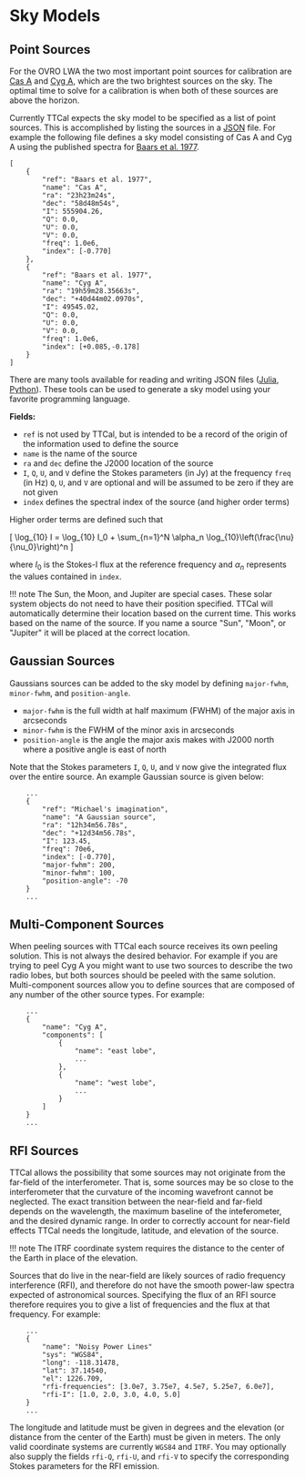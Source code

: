 
<a id='Sky-Models-1'></a>

# Sky Models


<a id='Point-Sources-1'></a>

## Point Sources


For the OVRO LWA the two most important point sources for calibration are [Cas A](https://en.wikipedia.org/wiki/Cassiopeia_A) and [Cyg A](https://en.wikipedia.org/wiki/Cygnus_A), which are the two brightest sources on the sky. The optimal time to solve for a calibration is when both of these sources are above the horizon.


Currently TTCal expects the sky model to be specified as a list of point sources. This is accomplished by listing the sources in a [JSON](http://www.json.org/) file. For example the following file defines a sky model consisting of Cas A and Cyg A using the published spectra for [Baars et al. 1977](http://adsabs.harvard.edu/abs/1977A%26A....61...99B).


```
[
    {
        "ref": "Baars et al. 1977",
        "name": "Cas A",
        "ra": "23h23m24s",
        "dec": "58d48m54s",
        "I": 555904.26,
        "Q": 0.0,
        "U": 0.0,
        "V": 0.0,
        "freq": 1.0e6,
        "index": [-0.770]
    },
    {
        "ref": "Baars et al. 1977",
        "name": "Cyg A",
        "ra": "19h59m28.35663s",
        "dec": "+40d44m02.0970s",
        "I": 49545.02,
        "Q": 0.0,
        "U": 0.0,
        "V": 0.0,
        "freq": 1.0e6,
        "index": [+0.085,-0.178]
    }
]
```


There are many tools available for reading and writing JSON files ([Julia](https://github.com/JuliaLang/JSON.jl), [Python](https://docs.python.org/2.7/library/json.html)). These tools can be used to generate a sky model using your favorite programming language.


**Fields:**


  * `ref` is not used by TTCal, but is intended to be a record of the origin   of the information used to define the source
  * `name` is the name of the source
  * `ra` and `dec` define the J2000 location of the source
  * `I`, `Q`, `U`, and `V` define the Stokes parameters (in Jy) at the frequency `freq` (in Hz)   `Q`, `U`, and `V` are optional and will be assumed to be zero if they are not given
  * `index` defines the spectral index of the source (and higher order terms)


Higher order terms are defined such that


[     \log_{10} I = \log_{10} I_0 + \sum_{n=1}^N \alpha_n \log_{10}\left(\frac{\nu}{\nu_0}\right)^n ]


where $I_0$ is the Stokes-I flux at the reference frequency and $\alpha_n$ represents the values contained in `index`.


!!! note     The Sun, the Moon, and Jupiter are special cases. These solar system objects do not     need to have their position specified. TTCal will automatically determine their     location based on the current time. This works based on the name of the source.     If you name a source "Sun", "Moon", or "Jupiter" it will be placed at the     correct location.


<a id='Gaussian-Sources-1'></a>

## Gaussian Sources


Gaussians sources can be added to the sky model by defining `major-fwhm`, `minor-fwhm`, and `position-angle`.


  * `major-fwhm` is the full width at half maximum (FWHM) of the major axis in arcseconds
  * `minor-fwhm` is the FWHM of the minor axis in arcseconds
  * `position-angle` is the angle the major axis makes with J2000 north where a positive angle is east of north


Note that the Stokes parameters `I`, `Q`, `U`, and `V` now give the integrated flux over the entire source. An example Gaussian source is given below:


```
    ...
    {
        "ref": "Michael's imagination",
        "name": "A Gaussian source",
        "ra": "12h34m56.78s",
        "dec": "+12d34m56.78s",
        "I": 123.45,
        "freq": 70e6,
        "index": [-0.770],
        "major-fwhm": 200,
        "minor-fwhm": 100,
        "position-angle": -70
    }
    ...
```


<a id='Multi-Component-Sources-1'></a>

## Multi-Component Sources


When peeling sources with TTCal each source receives its own peeling solution. This is not always the desired behavior. For example if you are trying to peel Cyg A you might want to use two sources to describe the two radio lobes, but both sources should be peeled with the same solution. Multi-component sources allow you to define sources that are composed of any number of the other source types. For example:


```
    ...
    {
        "name": "Cyg A",
        "components": [
            {
                "name": "east lobe",
                ...
            },
            {
                "name": "west lobe",
                ...
            }
        ]
    }
    ...
```


<a id='RFI-Sources-1'></a>

## RFI Sources


TTCal allows the possibility that some sources may not originate from the far-field of the interferometer. That is, some sources may be so close to the interferometer that the curvature of the incoming wavefront cannot be neglected. The exact transition between the near-field and far-field depends on the wavelength, the maximum baseline of the inteferometer, and the desired dynamic range. In order to correctly account for near-field effects TTCal needs the longitude, latitude, and elevation of the source.


!!! note     The ITRF coordinate system requires the distance to the center of the Earth in place of     the elevation.


Sources that do live in the near-field are likely sources of radio frequency interference (RFI), and therefore do not have the smooth power-law spectra expected of astronomical sources. Specifying the flux of an RFI source therefore requires you to give a list of frequencies and the flux at that frequency. For example:


```
    ...
    {
        "name": "Noisy Power Lines"
        "sys": "WGS84",
        "long": -118.31478,
        "lat": 37.14540,
        "el": 1226.709,
        "rfi-frequencies": [3.0e7, 3.75e7, 4.5e7, 5.25e7, 6.0e7],
        "rfi-I": [1.0, 2.0, 3.0, 4.0, 5.0]
    }
    ...
```


The longitude and latitude must be given in degrees and the elevation (or distance from the center of the Earth) must be given in meters. The only valid coordinate systems are currently `WGS84` and `ITRF`. You may optionally also supply the fields `rfi-Q`, `rfi-U`, and `rfi-V` to specify the corresponding Stokes parameters for the RFI emission.


